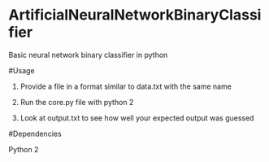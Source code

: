 # ArtificialNeuralNetworkBinaryClassifier
Basic neural network binary classifier in python

#Usage 
1. Provide a file in a format similar to data.txt with the same name

2. Run the core.py file with python 2 

3. Look at output.txt to see how well your expected output was guessed

#Dependencies

Python 2 
